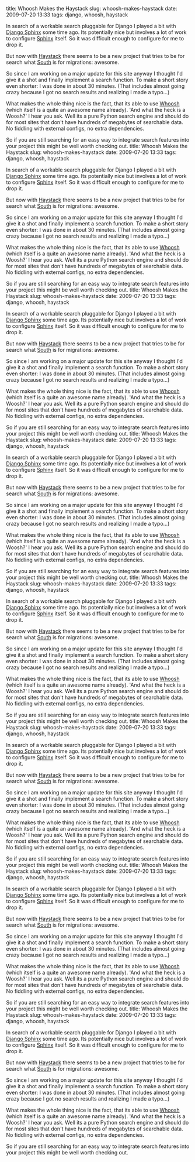 title: Whoosh Makes the Haystack
slug: whoosh-makes-haystack
date: 2009-07-20 13:33
tags: django, whoosh, haystack

In search of a workable search pluggable for Django I played a bit with [Django Sphinx](http://code.google.com/p/django-sphinx/) some time ago. Its potentially nice but involves a lot of work to configure [Sphinx](http://sphinxsearch.com/) itself. So it was difficult enough to configure for me to drop it.

But now with [Haystack](http://haystacksearch.org/) there seems to be a new project that tries to be for search what [South](http://south.aeracode.org/) is for migrations: awesome. 

So since I am working on a major update for this site anyway I thought I'd give it a shot and finally implement a search function. To make a short story even shorter: I was done in about 30 minutes. (That includes almost going crazy because I got no search results and realizing I made a typo...)

What makes the whole thing nice is the fact, that its able to use [Whoosh](http://whoosh.ca/) (which itself is a quite an awesome name already). 'And what the heck is a Woosh?' I hear you ask. Well its a pure Python search engine and should do for most sites that don't have hundreds of megabytes of searchable data. No fiddling with external configs, no extra dependencies.

So if you are still searching for an easy way to integrate search features into your project this might be well worth checking out.
title: Whoosh Makes the Haystack
slug: whoosh-makes-haystack
date: 2009-07-20 13:33
tags: django, whoosh, haystack

In search of a workable search pluggable for Django I played a bit with [Django Sphinx](http://code.google.com/p/django-sphinx/) some time ago. Its potentially nice but involves a lot of work to configure [Sphinx](http://sphinxsearch.com/) itself. So it was difficult enough to configure for me to drop it.

But now with [Haystack](http://haystacksearch.org/) there seems to be a new project that tries to be for search what [South](http://south.aeracode.org/) is for migrations: awesome. 

So since I am working on a major update for this site anyway I thought I'd give it a shot and finally implement a search function. To make a short story even shorter: I was done in about 30 minutes. (That includes almost going crazy because I got no search results and realizing I made a typo...)

What makes the whole thing nice is the fact, that its able to use [Whoosh](http://whoosh.ca/) (which itself is a quite an awesome name already). 'And what the heck is a Woosh?' I hear you ask. Well its a pure Python search engine and should do for most sites that don't have hundreds of megabytes of searchable data. No fiddling with external configs, no extra dependencies.

So if you are still searching for an easy way to integrate search features into your project this might be well worth checking out.
title: Whoosh Makes the Haystack
slug: whoosh-makes-haystack
date: 2009-07-20 13:33
tags: django, whoosh, haystack

In search of a workable search pluggable for Django I played a bit with [Django Sphinx](http://code.google.com/p/django-sphinx/) some time ago. Its potentially nice but involves a lot of work to configure [Sphinx](http://sphinxsearch.com/) itself. So it was difficult enough to configure for me to drop it.

But now with [Haystack](http://haystacksearch.org/) there seems to be a new project that tries to be for search what [South](http://south.aeracode.org/) is for migrations: awesome. 

So since I am working on a major update for this site anyway I thought I'd give it a shot and finally implement a search function. To make a short story even shorter: I was done in about 30 minutes. (That includes almost going crazy because I got no search results and realizing I made a typo...)

What makes the whole thing nice is the fact, that its able to use [Whoosh](http://whoosh.ca/) (which itself is a quite an awesome name already). 'And what the heck is a Woosh?' I hear you ask. Well its a pure Python search engine and should do for most sites that don't have hundreds of megabytes of searchable data. No fiddling with external configs, no extra dependencies.

So if you are still searching for an easy way to integrate search features into your project this might be well worth checking out.
title: Whoosh Makes the Haystack
slug: whoosh-makes-haystack
date: 2009-07-20 13:33
tags: django, whoosh, haystack

In search of a workable search pluggable for Django I played a bit with [Django Sphinx](http://code.google.com/p/django-sphinx/) some time ago. Its potentially nice but involves a lot of work to configure [Sphinx](http://sphinxsearch.com/) itself. So it was difficult enough to configure for me to drop it.

But now with [Haystack](http://haystacksearch.org/) there seems to be a new project that tries to be for search what [South](http://south.aeracode.org/) is for migrations: awesome. 

So since I am working on a major update for this site anyway I thought I'd give it a shot and finally implement a search function. To make a short story even shorter: I was done in about 30 minutes. (That includes almost going crazy because I got no search results and realizing I made a typo...)

What makes the whole thing nice is the fact, that its able to use [Whoosh](http://whoosh.ca/) (which itself is a quite an awesome name already). 'And what the heck is a Woosh?' I hear you ask. Well its a pure Python search engine and should do for most sites that don't have hundreds of megabytes of searchable data. No fiddling with external configs, no extra dependencies.

So if you are still searching for an easy way to integrate search features into your project this might be well worth checking out.
title: Whoosh Makes the Haystack
slug: whoosh-makes-haystack
date: 2009-07-20 13:33
tags: django, whoosh, haystack

In search of a workable search pluggable for Django I played a bit with [Django Sphinx](http://code.google.com/p/django-sphinx/) some time ago. Its potentially nice but involves a lot of work to configure [Sphinx](http://sphinxsearch.com/) itself. So it was difficult enough to configure for me to drop it.

But now with [Haystack](http://haystacksearch.org/) there seems to be a new project that tries to be for search what [South](http://south.aeracode.org/) is for migrations: awesome. 

So since I am working on a major update for this site anyway I thought I'd give it a shot and finally implement a search function. To make a short story even shorter: I was done in about 30 minutes. (That includes almost going crazy because I got no search results and realizing I made a typo...)

What makes the whole thing nice is the fact, that its able to use [Whoosh](http://whoosh.ca/) (which itself is a quite an awesome name already). 'And what the heck is a Woosh?' I hear you ask. Well its a pure Python search engine and should do for most sites that don't have hundreds of megabytes of searchable data. No fiddling with external configs, no extra dependencies.

So if you are still searching for an easy way to integrate search features into your project this might be well worth checking out.
title: Whoosh Makes the Haystack
slug: whoosh-makes-haystack
date: 2009-07-20 13:33
tags: django, whoosh, haystack

In search of a workable search pluggable for Django I played a bit with [Django Sphinx](http://code.google.com/p/django-sphinx/) some time ago. Its potentially nice but involves a lot of work to configure [Sphinx](http://sphinxsearch.com/) itself. So it was difficult enough to configure for me to drop it.

But now with [Haystack](http://haystacksearch.org/) there seems to be a new project that tries to be for search what [South](http://south.aeracode.org/) is for migrations: awesome. 

So since I am working on a major update for this site anyway I thought I'd give it a shot and finally implement a search function. To make a short story even shorter: I was done in about 30 minutes. (That includes almost going crazy because I got no search results and realizing I made a typo...)

What makes the whole thing nice is the fact, that its able to use [Whoosh](http://whoosh.ca/) (which itself is a quite an awesome name already). 'And what the heck is a Woosh?' I hear you ask. Well its a pure Python search engine and should do for most sites that don't have hundreds of megabytes of searchable data. No fiddling with external configs, no extra dependencies.

So if you are still searching for an easy way to integrate search features into your project this might be well worth checking out.
title: Whoosh Makes the Haystack
slug: whoosh-makes-haystack
date: 2009-07-20 13:33
tags: django, whoosh, haystack

In search of a workable search pluggable for Django I played a bit with [Django Sphinx](http://code.google.com/p/django-sphinx/) some time ago. Its potentially nice but involves a lot of work to configure [Sphinx](http://sphinxsearch.com/) itself. So it was difficult enough to configure for me to drop it.

But now with [Haystack](http://haystacksearch.org/) there seems to be a new project that tries to be for search what [South](http://south.aeracode.org/) is for migrations: awesome. 

So since I am working on a major update for this site anyway I thought I'd give it a shot and finally implement a search function. To make a short story even shorter: I was done in about 30 minutes. (That includes almost going crazy because I got no search results and realizing I made a typo...)

What makes the whole thing nice is the fact, that its able to use [Whoosh](http://whoosh.ca/) (which itself is a quite an awesome name already). 'And what the heck is a Woosh?' I hear you ask. Well its a pure Python search engine and should do for most sites that don't have hundreds of megabytes of searchable data. No fiddling with external configs, no extra dependencies.

So if you are still searching for an easy way to integrate search features into your project this might be well worth checking out.
title: Whoosh Makes the Haystack
slug: whoosh-makes-haystack
date: 2009-07-20 13:33
tags: django, whoosh, haystack

In search of a workable search pluggable for Django I played a bit with [Django Sphinx](http://code.google.com/p/django-sphinx/) some time ago. Its potentially nice but involves a lot of work to configure [Sphinx](http://sphinxsearch.com/) itself. So it was difficult enough to configure for me to drop it.

But now with [Haystack](http://haystacksearch.org/) there seems to be a new project that tries to be for search what [South](http://south.aeracode.org/) is for migrations: awesome. 

So since I am working on a major update for this site anyway I thought I'd give it a shot and finally implement a search function. To make a short story even shorter: I was done in about 30 minutes. (That includes almost going crazy because I got no search results and realizing I made a typo...)

What makes the whole thing nice is the fact, that its able to use [Whoosh](http://whoosh.ca/) (which itself is a quite an awesome name already). 'And what the heck is a Woosh?' I hear you ask. Well its a pure Python search engine and should do for most sites that don't have hundreds of megabytes of searchable data. No fiddling with external configs, no extra dependencies.

So if you are still searching for an easy way to integrate search features into your project this might be well worth checking out.

